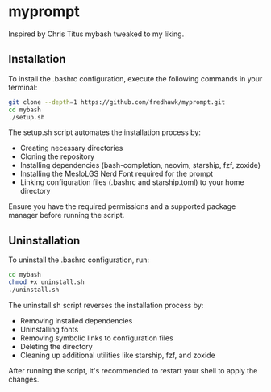 # myprompt



Inspired by Chris Titus mybash tweaked to my liking.

## Installation
To install the .bashrc configuration, execute the following commands in your terminal:

```sh
git clone --depth=1 https://github.com/fredhawk/myprompt.git
cd mybash
./setup.sh
```

The setup.sh script automates the installation process by:

- Creating necessary directories
- Cloning the repository
- Installing dependencies (bash-completion, neovim, starship, fzf, zoxide)
- Installing the MesloLGS Nerd Font required for the prompt
- Linking configuration files (.bashrc and starship.toml) to your home directory

Ensure you have the required permissions and a supported package manager before running the script.

## Uninstallation
To uninstall the .bashrc configuration, run:

```sh
cd mybash
chmod +x uninstall.sh
./uninstall.sh
```

The uninstall.sh script reverses the installation process by:

- Removing installed dependencies
- Uninstalling fonts
- Removing symbolic links to configuration files
- Deleting the directory
- Cleaning up additional utilities like starship, fzf, and zoxide

After running the script, it's recommended to restart your shell to apply the changes.

